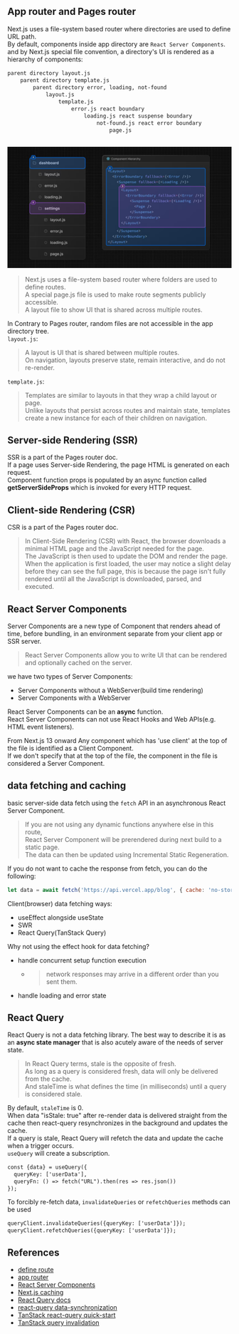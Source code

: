 ## App router and Pages router
Next.js uses a file-system based router where directories are used to define URL path.      
By default, components inside app directory are `React Server Components`.    
and by Next.js special file convention, a directory's UI is rendered as a hierarchy of components:
```
parent directory layout.js   
    parent directory template.js 
        parent directory error, loading, not-found  
            layout.js
                template.js
                    error.js react boundary
                        loading.js react suspense boundary
                            not-found.js react error boundary
                                page.js
                            
```
![nested components](./nextjs-nested-file-conventions-component-hierarchy.jpg)
> Next.js uses a file-system based router where folders are used to define routes.     
> A special page.js file is used to make route segments publicly accessible.     
> A layout file to show UI that is shared across multiple routes.

In Contrary to Pages router, random files are not accessible in the app directory tree.     
`layout.js`:      
> A layout is UI that is shared between multiple routes.      
> On navigation, layouts preserve state, remain interactive, and do not re-render.      

`template.js`:     
> Templates are similar to layouts in that they wrap a child layout or page.       
> Unlike layouts that persist across routes and maintain state, templates create a new instance for each of their children on navigation.   


## Server-side Rendering (SSR)    
SSR is a part of the Pages router doc.     
If a page uses Server-side Rendering, the page HTML is generated on each request.    
Component function props is populated by an async function called **getServerSideProps** which is invoked for every HTTP request.     

## Client-side Rendering (CSR)   
CSR is a part of the Pages router doc.     
> In Client-Side Rendering (CSR) with React, the browser downloads a minimal HTML page and the JavaScript needed for the page.        
> The JavaScript is then used to update the DOM and render the page.       
> When the application is first loaded, the user may notice a slight delay before they can see the full page, this is because the page isn't fully rendered until all the JavaScript is downloaded, parsed, and executed.    

## React Server Components     
Server Components are a new type of Component that renders ahead of time, before bundling, in an environment separate from your client app or SSR server.     
> React Server Components allow you to write UI that can be rendered and optionally cached on the server.     

we have two types of Server Components:     
- Server Components without a WebServer(build time rendering)
- Server Components with a WebServer

React Server Components can be an **async** function.    
React Server Components can not use React Hooks and Web APIs(e.g. HTML event listeners).    

From Next.js 13 onward Any component which has 'use client' at the top of the file is identified as a Client Component.       
If we don't specify that at the top of the file, the component in the file is considered a Server Component.     

## data fetching and caching
basic server-side data fetch using the `fetch` API in an asynchronous React Server Component.
> If you are not using any dynamic functions anywhere else in this route,       
> React Server Component will be prerendered during next build to a static page.       
> The data can then be updated using Incremental Static Regeneration.

If you do not want to cache the response from fetch, you can do the following:    
```jsx
let data = await fetch('https://api.vercel.app/blog', { cache: 'no-store' });
```
Client(browser) data fetching ways:     
- useEffect alongside useState
- SWR
- React Query(TanStack Query)  

Why not using the effect hook for data fetching?     
- handle concurrent setup function execution
    - > network responses may arrive in a different order than you sent them.
- handle loading and error state

## React Query
React Query is not a data fetching library. The best way to describe it is as an **async state manager** that is also acutely aware of the needs of server state.      
> In React Query terms, stale is the opposite of fresh.      
> As long as a query is considered fresh, data will only be delivered from the cache.       
> And staleTime is what defines the time (in milliseconds) until a query is considered stale.     

By default, `staleTime` is 0.     
When data "isStale: true" after re-render data is delivered straight from the cache then react-query resynchronizes in the background and updates the cache.      
If a query is stale, React Query will refetch the data and update the cache when a trigger occurs.    
`useQuery` will create a subscription.     
```tsx
const {data} = useQuery({
  queryKey: ['userData'],
  queryFn: () => fetch("URL").then(res => res.json())
});
```
To forcibly re-fetch data, `invalidateQueries` or `refetchQueries` methods can be used 
```tsx
queryClient.invalidateQueries({queryKey: ['userData']});
queryClient.refetchQueries({queryKey: ['userData']});
```
## References
- [define route](https://nextjs.org/docs/app/building-your-application/routing/defining-routes)
- [app router](https://nextjs.org/docs/app/building-your-application/routing)
- [React Server Components](https://react.dev/reference/rsc/server-components)
- [Next.js caching](https://nextjs.org/docs/app/building-your-application/data-fetching/fetching)
- [React Query docs](https://ui.dev/c/query)
- [react-query data-synchronization](https://ui.dev/c/query/data-synchronization)
- [TanStack react-query quick-start](https://tanstack.com/query/latest/docs/framework/react/quick-start)
- [TanStack query invalidation](https://tanstack.com/query/latest/docs/framework/react/guides/query-invalidation)